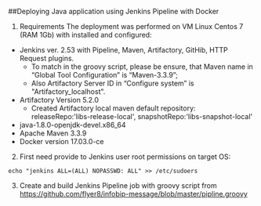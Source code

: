 ##Deploying Java application using Jenkins Pipeline with Docker

1. Requirements
The deployment was performed on VM Linux Centos 7 (RAM 1Gb) with installed and configured:
* Jenkins ver. 2.53 with Pipeline, Maven, Artifactory, GitHib, HTTP Request plugins.
  * To match in the groovy script, please be ensure, that Maven name in “Global Tool Configuration” is “Maven-3.3.9”;
  * Also Artifactory Server ID in “Configure system” is "Artifactory_localhost".
* Artifactory Version 5.2.0
  * Created Artifactory local maven default repository: releaseRepo:'libs-release-local', snapshotRepo:'libs-snapshot-local'
* java-1.8.0-openjdk-devel.x86_64
* Apache Maven 3.3.9
* Docker version 17.03.0-ce

2. First need provide to Jenkins user root permissions on target OS:

```echo "jenkins ALL=(ALL) NOPASSWD: ALL" >> /etc/sudoers```

3. Create and build Jenkins Pipeline job with groovy script from https://github.com/flyer8/infobip-message/blob/master/pipline.groovy
